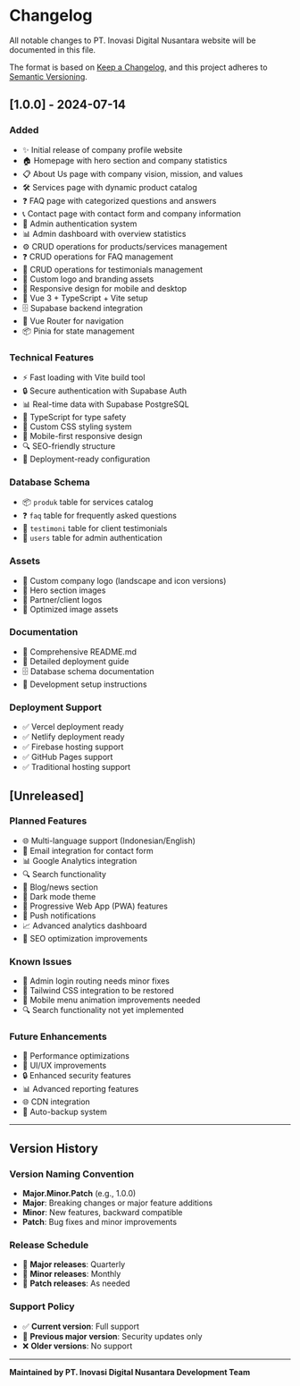 # Changelog

All notable changes to PT. Inovasi Digital Nusantara website will be documented in this file.

The format is based on [Keep a Changelog](https://keepachangelog.com/en/1.0.0/),
and this project adheres to [Semantic Versioning](https://semver.org/spec/v2.0.0.html).

## [1.0.0] - 2024-07-14

### Added
- ✨ Initial release of company profile website
- 🏠 Homepage with hero section and company statistics
- 📋 About Us page with company vision, mission, and values
- 🛠️ Services page with dynamic product catalog
- ❓ FAQ page with categorized questions and answers
- 📞 Contact page with contact form and company information
- 🔐 Admin authentication system
- 📊 Admin dashboard with overview statistics
- ⚙️ CRUD operations for products/services management
- ❓ CRUD operations for FAQ management
- 💬 CRUD operations for testimonials management
- 🎨 Custom logo and branding assets
- 📱 Responsive design for mobile and desktop
- 🚀 Vue 3 + TypeScript + Vite setup
- 🗄️ Supabase backend integration
- 🧭 Vue Router for navigation
- 📦 Pinia for state management

### Technical Features
- ⚡ Fast loading with Vite build tool
- 🔒 Secure authentication with Supabase Auth
- 📊 Real-time data with Supabase PostgreSQL
- 🎯 TypeScript for type safety
- 🎨 Custom CSS styling system
- 📱 Mobile-first responsive design
- 🔍 SEO-friendly structure
- 🚀 Deployment-ready configuration

### Database Schema
- 📦 `produk` table for services catalog
- ❓ `faq` table for frequently asked questions
- 💬 `testimoni` table for client testimonials
- 👤 `users` table for admin authentication

### Assets
- 🎨 Custom company logo (landscape and icon versions)
- 📸 Hero section images
- 🤝 Partner/client logos
- 🎯 Optimized image assets

### Documentation
- 📖 Comprehensive README.md
- 🚀 Detailed deployment guide
- 🗄️ Database schema documentation
- 🔧 Development setup instructions

### Deployment Support
- ✅ Vercel deployment ready
- ✅ Netlify deployment ready
- ✅ Firebase hosting support
- ✅ GitHub Pages support
- ✅ Traditional hosting support

## [Unreleased]

### Planned Features
- 🌐 Multi-language support (Indonesian/English)
- 📧 Email integration for contact form
- 📊 Google Analytics integration
- 🔍 Search functionality
- 📝 Blog/news section
- 🎨 Dark mode theme
- 📱 Progressive Web App (PWA) features
- 🔔 Push notifications
- 📈 Advanced analytics dashboard
- 🎯 SEO optimization improvements

### Known Issues
- 🐛 Admin login routing needs minor fixes
- 🎨 Tailwind CSS integration to be restored
- 📱 Mobile menu animation improvements needed
- 🔍 Search functionality not yet implemented

### Future Enhancements
- 🚀 Performance optimizations
- 🎨 UI/UX improvements
- 🔒 Enhanced security features
- 📊 Advanced reporting features
- 🌐 CDN integration
- 🔄 Auto-backup system

---

## Version History

### Version Naming Convention
- **Major.Minor.Patch** (e.g., 1.0.0)
- **Major**: Breaking changes or major feature additions
- **Minor**: New features, backward compatible
- **Patch**: Bug fixes and minor improvements

### Release Schedule
- 🚀 **Major releases**: Quarterly
- 🔄 **Minor releases**: Monthly
- 🐛 **Patch releases**: As needed

### Support Policy
- ✅ **Current version**: Full support
- 🔄 **Previous major version**: Security updates only
- ❌ **Older versions**: No support

---

**Maintained by PT. Inovasi Digital Nusantara Development Team**

